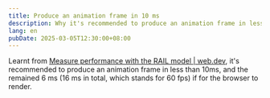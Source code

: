```yaml
---
title: Produce an animation frame in 10 ms
description: Why it's recommended to produce an animation frame in less than 10ms.
lang: en
pubDate: 2025-03-05T12:30:00+08:00
---
```


Learnt from [Measure performance with the RAIL model | web.dev](https://web.dev/articles/rail#animation_produce_a_frame_in_10ms), it's recommended to produce an animation frame in less than 10ms, and the remained 6 ms (16 ms in total, which stands for 60 fps) if for the browser to render.
